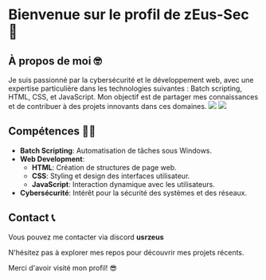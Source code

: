 # Bienvenue sur le profil de zEus-Sec 👋

## À propos de moi 🤓

Je suis passionné par la cybersécurité et le développement web, avec une expertise particulière dans les technologies suivantes : Batch scripting, HTML, CSS, et JavaScript. Mon objectif est de partager mes connaissances et de contribuer à des projets innovants dans ces domaines.
![](https://github-readme-stats.vercel.app/api/top-langs/?username=zEus-sec&theme=radical&hide_langs_below=8)
![](https://github-readme-stats.vercel.app/api?username=zEus-sec&show_icons=true&theme=radical&count_private=true)
## Compétences 👨‍💻

- **Batch Scripting**: Automatisation de tâches sous Windows.
- **Web Development**:
  - **HTML**: Création de structures de page web.
  - **CSS**: Styling et design des interfaces utilisateur.
  - **JavaScript**: Interaction dynamique avec les utilisateurs.
- **Cybersécurité**: Intérêt pour la sécurité des systèmes et des réseaux.


## Contact 📞

Vous pouvez me contacter via discord **usrzeus**

N'hésitez pas à explorer mes repos pour découvrir mes projets récents.

Merci d'avoir visité mon profil! 😎
